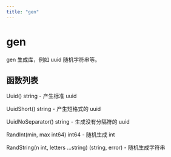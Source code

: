```yaml
---
title: "gen"
---
```


# gen

gen 生成库，例如 uuid 随机字符串等。

## 函数列表

Uuid() string - 产生标准 uuid

UuidShort() string - 产生短格式的 uuid

UuidNoSeparator() string - 生成没有分隔符的 uuid

RandInt(min, max int64) int64 - 随机生成 int

RandString(n int, letters ...string) (string, error) - 随机生成字符串
